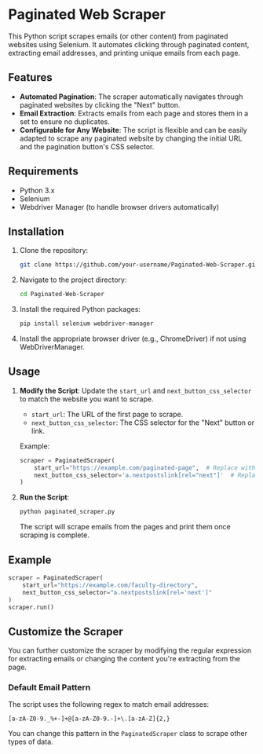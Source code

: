 # Paginated Web Scraper

This Python script scrapes emails (or other content) from paginated websites using Selenium. It automates clicking through paginated content, extracting email addresses, and printing unique emails from each page.

## Features
- **Automated Pagination**: The scraper automatically navigates through paginated websites by clicking the "Next" button.
- **Email Extraction**: Extracts emails from each page and stores them in a set to ensure no duplicates.
- **Configurable for Any Website**: The script is flexible and can be easily adapted to scrape any paginated website by changing the initial URL and the pagination button's CSS selector.

## Requirements
- Python 3.x
- Selenium
- Webdriver Manager (to handle browser drivers automatically)

## Installation

1. Clone the repository:

   ```bash
   git clone https://github.com/your-username/Paginated-Web-Scraper.git
   ```

2. Navigate to the project directory:

   ```bash
   cd Paginated-Web-Scraper
   ```

3. Install the required Python packages:

   ```bash
   pip install selenium webdriver-manager
   ```

4. Install the appropriate browser driver (e.g., ChromeDriver) if not using WebDriverManager.

## Usage

1. **Modify the Script**: Update the `start_url` and `next_button_css_selector` to match the website you want to scrape.

   - `start_url`: The URL of the first page to scrape.
   - `next_button_css_selector`: The CSS selector for the "Next" button or link.

   Example:

   ```python
   scraper = PaginatedScraper(
       start_url="https://example.com/paginated-page",  # Replace with the actual URL
       next_button_css_selector='a.nextpostslink[rel="next"]'  # Replace with the actual CSS selector
   )
   ```

2. **Run the Script**:

   ```bash
   python paginated_scraper.py
   ```

   The script will scrape emails from the pages and print them once scraping is complete.

## Example

```python
scraper = PaginatedScraper(
    start_url="https://example.com/faculty-directory",
    next_button_css_selector="a.nextpostslink[rel='next']"
)
scraper.run()
```

## Customize the Scraper

You can further customize the scraper by modifying the regular expression for extracting emails or changing the content you're extracting from the page.

### Default Email Pattern

The script uses the following regex to match email addresses:

```regex
[a-zA-Z0-9._%+-]+@[a-zA-Z0-9.-]+\.[a-zA-Z]{2,}
```

You can change this pattern in the `PaginatedScraper` class to scrape other types of data.

